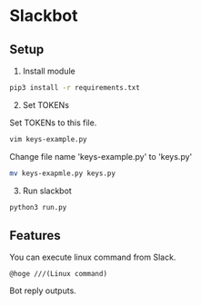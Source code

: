# Slackbot

## Setup

1. Install module

```sh
pip3 install -r requirements.txt
```

2. Set TOKENs

Set TOKENs to this file.

```sh
vim keys-example.py
```

Change file name 'keys-example.py' to 'keys.py'

```sh
mv keys-exapmle.py keys.py
```

3. Run slackbot

```sh
python3 run.py
```

## Features

You can execute linux command from Slack.

```
@hoge ///(Linux command)
```

Bot reply outputs.
